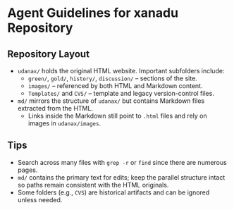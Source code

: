 # Agent Guidelines for xanadu Repository

## Repository Layout

- `udanax/` holds the original HTML website. Important subfolders include:
  - `green/`, `gold/`, `history/`, `discussion/` – sections of the site.
  - `images/` – referenced by both HTML and Markdown content.
  - `Templates/` and `CVS/` – template and legacy version-control files.
- `md/` mirrors the structure of `udanax/` but contains Markdown files extracted
  from the HTML.
  - Links inside the Markdown still point to `.html` files and rely on images in
    `udanax/images`.

## Tips

- Search across many files with `grep -r` or `find` since there are numerous
  pages.
- `md/` contains the primary text for edits; keep the parallel structure intact
  so paths remain consistent with the HTML originals.
- Some folders (e.g., `CVS`) are historical artifacts and can be ignored unless
  needed.
